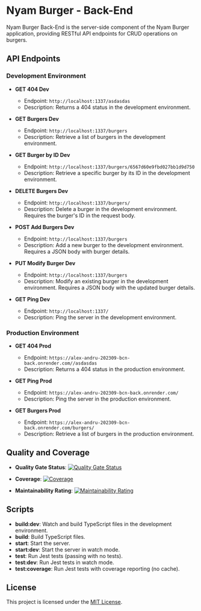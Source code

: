 # Nyam Burger - Back-End

Nyam Burger Back-End is the server-side component of the Nyam Burger application, providing RESTful API endpoints for CRUD operations on burgers.

## API Endpoints

### Development Environment

- **GET 404 Dev**

  - Endpoint: `http://localhost:1337/asdasdas`
  - Description: Returns a 404 status in the development environment.

- **GET Burgers Dev**

  - Endpoint: `http://localhost:1337/burgers`
  - Description: Retrieve a list of burgers in the development environment.

- **GET Burger by ID Dev**

  - Endpoint: `http://localhost:1337/burgers/6567d60e9fbd027bb1d9d750`
  - Description: Retrieve a specific burger by its ID in the development environment.

- **DELETE Burgers Dev**

  - Endpoint: `http://localhost:1337/burgers/`
  - Description: Delete a burger in the development environment. Requires the burger's ID in the request body.

- **POST Add Burgers Dev**

  - Endpoint: `http://localhost:1337/burgers`
  - Description: Add a new burger to the development environment. Requires a JSON body with burger details.

- **PUT Modify Burger Dev**

  - Endpoint: `http://localhost:1337/burgers`
  - Description: Modify an existing burger in the development environment. Requires a JSON body with the updated burger details.

- **GET Ping Dev**
  - Endpoint: `http://localhost:1337/`
  - Description: Ping the server in the development environment.

### Production Environment

- **GET 404 Prod**

  - Endpoint: `https://alex-andru-202309-bcn-back.onrender.com//asdasdas`
  - Description: Returns a 404 status in the production environment.

- **GET Ping Prod**

  - Endpoint: `https://alex-andru-202309-bcn-back.onrender.com/`
  - Description: Ping the server in the production environment.

- **GET Burgers Prod**
  - Endpoint: `https://alex-andru-202309-bcn-back.onrender.com/burgers/`
  - Description: Retrieve a list of burgers in the production environment.

## Quality and Coverage

- **Quality Gate Status**:
  [![Quality Gate Status](https://sonarcloud.io/api/project_badges/measure?project=isdi-coders-2023_Alex-Andrushevich-Final-Project-back-202309-bcn&metric=alert_status)](https://sonarcloud.io/summary/new_code?id=isdi-coders-2023_Alex-Andrushevich-Final-Project-back-202309-bcn)

- **Coverage**:
  [![Coverage](https://sonarcloud.io/api/project_badges/measure?project=isdi-coders-2023_Alex-Andrushevich-Final-Project-back-202309-bcn&metric=coverage)](https://sonarcloud.io/summary/new_code?id=isdi-coders-2023_Alex-Andrushevich-Final-Project-back-202309-bcn)

- **Maintainability Rating**:
  [![Maintainability Rating](https://sonarcloud.io/api/project_badges/measure?project=isdi-coders-2023_Alex-Andrushevich-Final-Project-back-202309-bcn&metric=sqale_rating)](https://sonarcloud.io/summary/new_code?id=isdi-coders-2023_Alex-Andrushevich-Final-Project-back-202309-bcn)

## Scripts

- **build:dev**: Watch and build TypeScript files in the development environment.
- **build**: Build TypeScript files.
- **start**: Start the server.
- **start:dev**: Start the server in watch mode.
- **test**: Run Jest tests (passing with no tests).
- **test:dev**: Run Jest tests in watch mode.
- **test:coverage**: Run Jest tests with coverage reporting (no cache).

## License

This project is licensed under the [MIT License](LICENSE).
